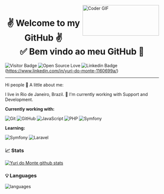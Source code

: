 <img align="right" src="https://github.com/yuri-spm/yuri-spm/assets/63649751/c2422ece-42d8-4fcc-9120-0462e934d2bf" alt="Coder GIF" width="250" height="100"> 
<h1 align="center"> 
	✌ Welcome to my GitHub ✌</br>
  ✅ Bem vindo ao meu GitHub 🚀 
</h1>

 ![Visitor Badge](https://visitor-badge.laobi.icu/badge?page_id=aemmadi.aemmadi)  ![Open Source Love](https://badges.frapsoft.com/os/v1/open-source.svg?v=103) ![Linkedin Badge](https://img.shields.io/badge/-LinkedIn-blue?style=flat-square&logo=Linkedin&logoColor=white&link=https://www.linkedin.com/in/yuri-do-monte-1160699a/)(https://www.linkedin.com/in/yuri-do-monte-1160699a/)



 <hr>

Hi people 👋
A little about me:

I live in Rio de Janeiro, Brazil.
🔭 I'm currently working with Support and Development.

**Currently working with:**

![Git](https://img.shields.io/badge/-Git-black?style=flat-square&logo=git)  ![GitHub](https://img.shields.io/badge/-GitHub-181717?style=flat-square&logo=github)  ![JavaScript](https://img.shields.io/badge/-JavaScript-black?style=flat-square&logo=javascript) ![PHP](https://img.shields.io/badge/-PHP-black?style=flat-square&logo=PHP) ![Symfony](https://img.shields.io/badge/-Symfony-black?style=flat-square&logo=SYMFONY)

**Learning:**

![Symfony](https://img.shields.io/badge/-Symfony-black?style=flat-square&logo=SYMFONY) ![Laravel](https://img.shields.io/badge/-Laravel-black?style=flat-square&logo=Laravel)

### 📈 Stats

[![Yuri do Monte github stats](https://github-readme-stats.vercel.app/api?username=yuri-spm&theme=cobalt&show_icons=true)](https://github.com/yuri-spm/github-readme-stats)


### 💡  Languages

![languages](https://github-readme-stats.vercel.app/api/top-langs/?username=yuri-spm&hide=scss&layout=compact&theme=cobalt&title_color=2ED3EA)


